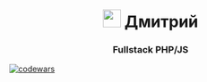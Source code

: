 <h1 align="center"><img src="https://github.com/blackcater/blackcater/raw/main/images/Hi.gif" height="32"/> Дмитрий </h1>
<h3 align="center">Fullstack PHP/JS</h3>

[![codewars](https://www.codewars.com/users/RenarReineke/badges/large)](https://www.codewars.com/users/RenarReineke)


<!--
**RenarReineke/RenarReineke** is a ✨ _special_ ✨ repository because its `README.md` (this file) appears on your GitHub profile.

Here are some ideas to get you started:

- 🔭 I’m currently working on ...
- 🌱 I’m currently learning ...
- 👯 I’m looking to collaborate on ...
- 🤔 I’m looking for help with ...
- 💬 Ask me about ...
- 📫 How to reach me: ...
- 😄 Pronouns: ...
- ⚡ Fun fact: ...
-->
